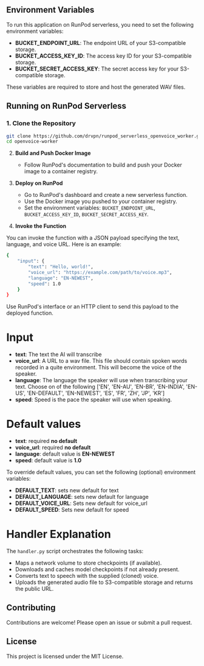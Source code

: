 ## Environment Variables

To run this application on RunPod serverless, you need to set the following environment variables:

- **BUCKET_ENDPOINT_URL**: The endpoint URL of your S3-compatible storage.
- **BUCKET_ACCESS_KEY_ID**: The access key ID for your S3-compatible storage.
- **BUCKET_SECRET_ACCESS_KEY**: The secret access key for your S3-compatible storage.

These variables are required to store and host the generated WAV files.

## Running on RunPod Serverless

### 1. **Clone the Repository**

```sh
git clone https://github.com/drvpn/runpod_serverless_openvoice_worker.git
cd openvoice-worker
```

2. **Build and Push Docker Image**
   - Follow RunPod's documentation to build and push your Docker image to a container registry.

3. **Deploy on RunPod**
   - Go to RunPod's dashboard and create a new serverless function.
   - Use the Docker image you pushed to your container registry.
   - Set the environment variables: `BUCKET_ENDPOINT_URL`, `BUCKET_ACCESS_KEY_ID`, `BUCKET_SECRET_ACCESS_KEY`.

4. **Invoke the Function**

You can invoke the function with a JSON payload specifying the text, language, and voice URL. Here is an example:

```sh
{
    "input": {
        "text": "Hello, world!",
        "voice_url": "https://example.com/path/to/voice.mp3",
        "language": "EN-NEWEST",
        "speed": 1.0
    }
}
```

Use RunPod's interface or an HTTP client to send this payload to the deployed function.

# Input
- **text**: The text the AI will transcribe
- **voice_url**: A URL to a wav file. This file should contain spoken words recorded in a quite environment.  This will become the voice of the speaker.
- **language**: The language the speaker will use when transcribing your text. Choose on of the following ['EN', 'EN-AU', 'EN-BR', 'EN-INDIA', 'EN-US', 'EN-DEFAULT', 'EN-NEWEST', 'ES', 'FR', 'ZH', 'JP', 'KR']
- **speed**: Speed is the pace the speaker will use when speaking.
# Default values
- **text**: required **no default**
- **voice_url**: required **no default**
- **language**: default value is **EN-NEWEST**
- **speed**: default value is **1.0**

To override default values, you can set the following (optional) environment variables:

- **DEFAULT_TEXT**: sets new default for text
- **DEFAULT_LANGUAGE**: sets new default for language
- **DEFAULT_VOICE_URL**: Sets new default for voice_url 
- **DEFAULT_SPEED**: Sets new default for speed

# Handler Explanation

The `handler.py` script orchestrates the following tasks:

- Maps a network volume to store checkpoints (if available).
- Downloads and caches model checkpoints if not already present.
- Converts text to speech with the supplied (cloned) voice.
- Uploads the generated audio file to S3-compatible storage and returns the public URL.

## Contributing

Contributions are welcome! Please open an issue or submit a pull request.

## License

This project is licensed under the MIT License.
